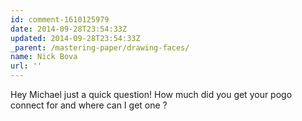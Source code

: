 ```yaml
---
id: comment-1610125979
date: 2014-09-28T23:54:33Z
updated: 2014-09-28T23:54:33Z
_parent: /mastering-paper/drawing-faces/
name: Nick Bova
url: ''
---
```



Hey Michael just a quick question! How much did you get your pogo connect
for and where can I get one ?
